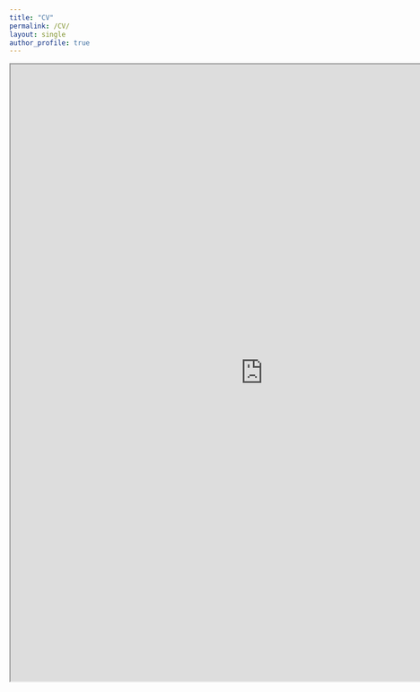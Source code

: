 ```yaml
---
title: "CV"
permalink: /CV/
layout: single
author_profile: true
---
```


<iframe src="https://drive.google.com/file/d/1Y8eOZYLwYHY-01rcqZ4mZqBEdixME9yT/preview" width="900" height="1100" allow="autoplay"></iframe>